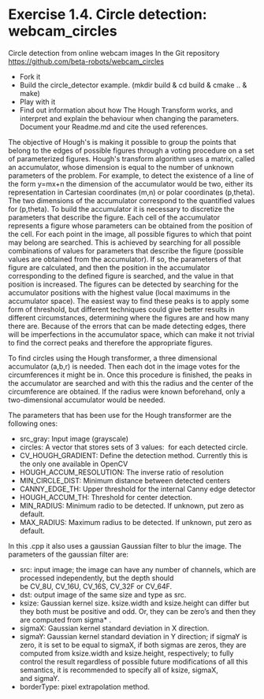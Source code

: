 # Exercise 1.4. Circle detection: webcam_circles
Circle detection from online webcam images
In the Git repository  https://github.com/beta-robots/webcam_circles

- Fork it
- Build the circle_detector example. (mkdir build & cd build & cmake .. & make)
- Play with it
- Find out information about how The Hough Transform works, and interpret and explain the behaviour when changing the parameters. Document your Readme.md and cite the used references.

The objective of Hough's is making it possible to group the points that belong to the edges of possible figures through a voting procedure on a set of parameterized figures.
Hough's transform algorithm uses a matrix, called an accumulator, whose dimension is equal to the number of unknown parameters of the problem. For example, to detect the existence of a line of the form y=mx+n the dimension of the accumulator would be two, either its representation in Cartesian coordinates (m,n) or polar coordinates (p,theta). The two dimensions of the accumulator correspond to the quantified values for (p,theta).
To build the accumulator it is necessary to discretize the parameters that describe the figure. Each cell of the accumulator represents a figure whose parameters can be obtained from the position of the cell.
For each point in the image, all possible figures to which that point may belong are searched. This is achieved by searching for all possible combinations of values for parameters that describe the figure (possible values are obtained from the accumulator). If so, the parameters of that figure are calculated, and then the position in the accumulator corresponding to the defined figure is searched, and the value in that position is increased.
The figures can be detected by searching for the accumulator positions with the highest value (local maximums in the accumulator space). The easiest way to find these peaks is to apply some form of threshold, but different techniques could give better results in different circumstances, determining where the figures are and how many there are.
Because of the errors that can be made detecting edges, there will be imperfections in the accumulator space, which can make it not trivial to find the correct peaks and therefore the appropriate figures.

To find circles using the Hough transformer, a three dimensional accumulator (a,b,r) is needed.
Then each dot in the image votes for the circumferences it might be in. Once this procedure is finished, the peaks in the accumulator are searched and with this the radius and the center of the circumference are obtained. If the radius were known beforehand, only a two-dimensional accumulator would be needed.

The parameters that has been use for the Hough transformer are the following ones:
- src_gray: Input image (grayscale)
- circles: A vector that stores sets of 3 values:  for each detected circle.
- CV_HOUGH_GRADIENT: Define the detection method. Currently this is the only one available in OpenCV
- HOUGH_ACCUM_RESOLUTION: The inverse ratio of resolution
- MIN_CIRCLE_DIST: Minimum distance between detected centers
- CANNY_EDGE_TH: Upper threshold for the internal Canny edge detector
- HOUGH_ACCUM_TH: Threshold for center detection.
- MIN_RADIUS: Minimum radio to be detected. If unknown, put zero as default.
- MAX_RADIUS: Maximum radius to be detected. If unknown, put zero as default.

In this .cpp it also uses a gaussian Gaussian filter to blur the image. The parameters of the gaussian filter are:

- src: input image; the image can have any number of channels, which are processed independently, but the depth should be CV_8U, CV_16U, CV_16S, CV_32F or CV_64F.
- dst: output image of the same size and type as src.
- ksize: Gaussian kernel size. ksize.width and ksize.height can differ but they both must be positive and odd. Or, they can be zero’s and then they are computed from sigma* .
- sigmaX: Gaussian kernel standard deviation in X direction.
- sigmaY: Gaussian kernel standard deviation in Y direction; if sigmaY is zero, it is set to be equal to sigmaX, if both sigmas are zeros, they are computed from ksize.width and ksize.height, respectively; to fully control the result regardless of possible future modifications of all this semantics, it is recommended to specify all of ksize, sigmaX, and sigmaY.
- borderType: pixel extrapolation method.
